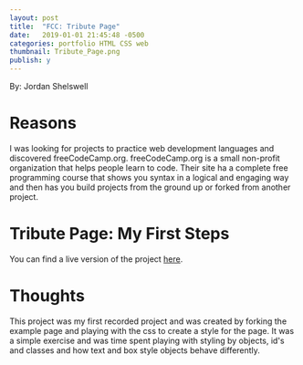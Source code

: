 ```yaml
---
layout: post
title:  "FCC: Tribute Page"
date:   2019-01-01 21:45:48 -0500
categories: portfolio HTML CSS web
thumbnail: Tribute_Page.png
publish: y
---
```

<!--Basicaly a Temple at the moment-->
By: Jordan Shelswell
# Reasons
  I was looking for projects to practice web development languages and discovered freeCodeCamp.org. freeCodeCamp.org is a small non-profit organization that helps people learn to code. Their site ha a complete free programming course that shows you syntax in a logical and engaging way and then has you build projects from the ground up or forked from another project.

# Tribute Page: My First Steps
  You can find a live version of the project [here][project].

# Thoughts
  This project was my first recorded project and was created by forking the example page and playing with the css to create a style for the page. It was a simple exercise and was time spent playing with styling by objects, id's and classes and how text and box style objects behave differently.

[project]: https://codepen.io/jordanshelswell/pen/vPwXXX?&sort_col=item_updated_at
